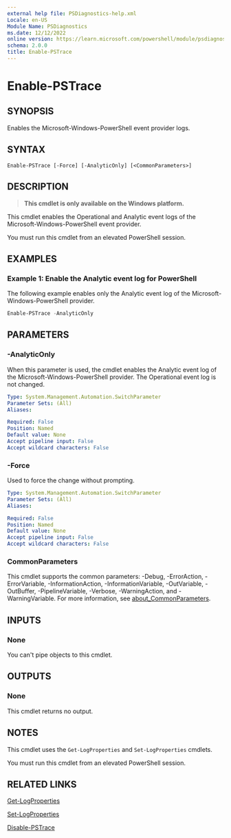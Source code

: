 ```yaml
---
external help file: PSDiagnostics-help.xml
Locale: en-US
Module Name: PSDiagnostics
ms.date: 12/12/2022
online version: https://learn.microsoft.com/powershell/module/psdiagnostics/enable-pstrace?view=powershell-7.2&WT.mc_id=ps-gethelp
schema: 2.0.0
title: Enable-PSTrace
---
```


# Enable-PSTrace

## SYNOPSIS
Enables the Microsoft-Windows-PowerShell event provider logs.

## SYNTAX

```
Enable-PSTrace [-Force] [-AnalyticOnly] [<CommonParameters>]
```

## DESCRIPTION

> **This cmdlet is only available on the Windows platform.**

This cmdlet enables the Operational and Analytic event logs of the Microsoft-Windows-PowerShell
event provider.

You must run this cmdlet from an elevated PowerShell session.

## EXAMPLES

### Example 1: Enable the Analytic event log for PowerShell

The following example enables only the Analytic event log of the Microsoft-Windows-PowerShell
provider.

```powershell
Enable-PSTrace -AnalyticOnly
```

## PARAMETERS

### -AnalyticOnly

When this parameter is used, the cmdlet enables the Analytic event log of the
Microsoft-Windows-PowerShell provider. The Operational event log is not changed.

```yaml
Type: System.Management.Automation.SwitchParameter
Parameter Sets: (All)
Aliases:

Required: False
Position: Named
Default value: None
Accept pipeline input: False
Accept wildcard characters: False
```

### -Force

Used to force the change without prompting.

```yaml
Type: System.Management.Automation.SwitchParameter
Parameter Sets: (All)
Aliases:

Required: False
Position: Named
Default value: None
Accept pipeline input: False
Accept wildcard characters: False
```

### CommonParameters

This cmdlet supports the common parameters: -Debug, -ErrorAction, -ErrorVariable,
-InformationAction, -InformationVariable, -OutVariable, -OutBuffer, -PipelineVariable, -Verbose,
-WarningAction, and -WarningVariable. For more information, see
[about_CommonParameters](https://go.microsoft.com/fwlink/?LinkID=113216).

## INPUTS

### None

You can't pipe objects to this cmdlet.

## OUTPUTS

### None

This cmdlet returns no output.

## NOTES

This cmdlet uses the `Get-LogProperties` and `Set-LogProperties` cmdlets.

You must run this cmdlet from an elevated PowerShell session.

## RELATED LINKS

[Get-LogProperties](Get-LogProperties.md)

[Set-LogProperties](Set-LogProperties.md)

[Disable-PSTrace](Disable-PSTrace.md)
